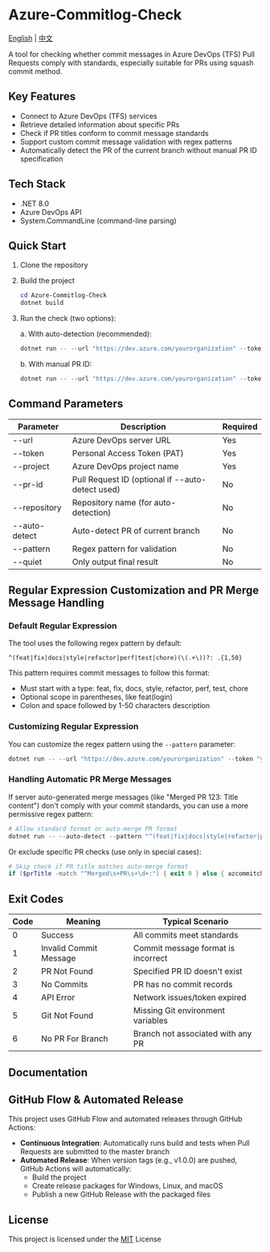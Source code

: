 # Azure-Commitlog-Check

[English](README.md) | [中文](README.zh-CN.md)

A tool for checking whether commit messages in Azure DevOps (TFS) Pull Requests comply with standards, especially suitable for PRs using squash commit method.

## Key Features

- Connect to Azure DevOps (TFS) services
- Retrieve detailed information about specific PRs
- Check if PR titles conform to commit message standards
- Support custom commit message validation with regex patterns
- Automatically detect the PR of the current branch without manual PR ID specification

## Tech Stack

- .NET 8.0
- Azure DevOps API
- System.CommandLine (command-line parsing)

## Quick Start

1. Clone the repository
2. Build the project
   ```powershell
   cd Azure-Commitlog-Check
   dotnet build
   ```
3. Run the check (two options):
   
   a. With auto-detection (recommended):
   ```powershell
   dotnet run -- --url "https://dev.azure.com/yourorganization" --token "your-pat-token" --project "your-project" --auto-detect
   ```
   
   b. With manual PR ID:
   ```powershell
   dotnet run -- --url "https://dev.azure.com/yourorganization" --token "your-pat-token" --project "your-project" --pr-id 12345
   ```

## Command Parameters

| Parameter    | Description                                      | Required |
|--------------|--------------------------------------------------|----------|
| --url        | Azure DevOps server URL                          | Yes      |
| --token      | Personal Access Token (PAT)                      | Yes      |
| --project    | Azure DevOps project name                        | Yes      |
| --pr-id      | Pull Request ID (optional if --auto-detect used) | No       |
| --repository | Repository name (for auto-detection)             | No       |
| --auto-detect| Auto-detect PR of current branch                 | No       |
| --pattern    | Regex pattern for validation                     | No       |
| --quiet      | Only output final result                         | No       |

## Regular Expression Customization and PR Merge Message Handling

### Default Regular Expression

The tool uses the following regex pattern by default:
```
^(feat|fix|docs|style|refactor|perf|test|chore)(\(.+\))?: .{1,50}
```

This pattern requires commit messages to follow this format:
- Must start with a type: feat, fix, docs, style, refactor, perf, test, chore
- Optional scope in parentheses, like feat(login)
- Colon and space followed by 1-50 characters description

### Customizing Regular Expression

You can customize the regex pattern using the `--pattern` parameter:

```powershell
dotnet run -- --url "https://dev.azure.com/yourorganization" --token "your-pat-token" --project "your-project" --pr-id 12345 --pattern "^(feat|fix|custom)(\(.+\))?: .+"
```

### Handling Automatic PR Merge Messages

If server auto-generated merge messages (like "Merged PR 123: Title content") don't comply with your commit standards, you can use a more permissive regex pattern:

```powershell
# Allow standard format or auto-merge PR format
dotnet run -- --auto-detect --pattern "^(feat|fix|docs|style|refactor|perf|test|chore)(\(.+\))?: .+|^Merged\s+PR\s+\d+:.*"
```

Or exclude specific PR checks (use only in special cases):

```powershell
# Skip check if PR title matches auto-merge format
if ($prTitle -match "^Merged\s+PR\s+\d+:") { exit 0 } else { azcommitcheck --auto-detect }
```

## Exit Codes

| Code | Meaning                   | Typical Scenario                    |
|------|---------------------------|-------------------------------------|
| 0    | Success                   | All commits meet standards          |
| 1    | Invalid Commit Message    | Commit message format is incorrect  |
| 2    | PR Not Found              | Specified PR ID doesn't exist       |
| 3    | No Commits                | PR has no commit records            |
| 4    | API Error                 | Network issues/token expired        |
| 5    | Git Not Found             | Missing Git environment variables   |
| 6    | No PR For Branch          | Branch not associated with any PR   |

## Documentation

## GitHub Flow & Automated Release

This project uses GitHub Flow and automated releases through GitHub Actions:

- **Continuous Integration**: Automatically runs build and tests when Pull Requests are submitted to the master branch
- **Automated Release**: When version tags (e.g., v1.0.0) are pushed, GitHub Actions will automatically:
  - Build the project
  - Create release packages for Windows, Linux, and macOS
  - Publish a new GitHub Release with the packaged files

## License

This project is licensed under the [MIT](LICENSE) License
